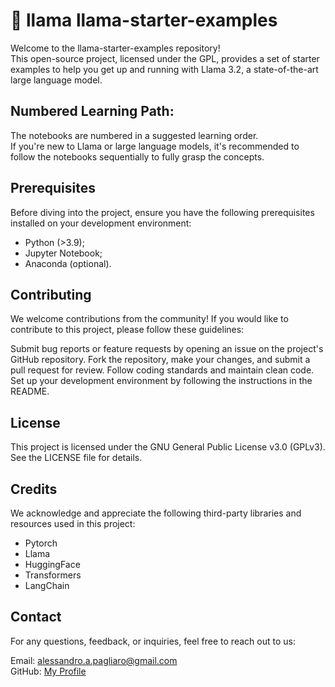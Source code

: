 # 🦙 llama llama-starter-examples
Welcome to the llama-starter-examples repository!  
This open-source project, licensed under the GPL, provides a set of starter examples to help you get up and running with Llama 3.2, a state-of-the-art large language model.

## Numbered Learning Path:
The notebooks are numbered in a suggested learning order.  
If you're new to Llama or large language models, it's recommended to follow the notebooks sequentially to fully grasp the concepts.

## Prerequisites
Before diving into the project, ensure you have the following prerequisites installed on your development environment:

- Python (>3.9);
- Jupyter Notebook;
- Anaconda (optional).

## Contributing
We welcome contributions from the community! If you would like to contribute to this project, please follow these guidelines:

Submit bug reports or feature requests by opening an issue on the project's GitHub repository.
Fork the repository, make your changes, and submit a pull request for review.
Follow coding standards and maintain clean code.
Set up your development environment by following the instructions in the README.

## License
This project is licensed under the GNU General Public License v3.0 (GPLv3). See the LICENSE file for details.

## Credits

We acknowledge and appreciate the following third-party libraries and resources used in this project:
- Pytorch
- Llama
- HuggingFace
- Transformers
- LangChain

## Contact
For any questions, feedback, or inquiries, feel free to reach out to us:

Email: alessandro.a.pagliaro@gmail.com  
GitHub: [My Profile](https://github.com/paaxel/)
